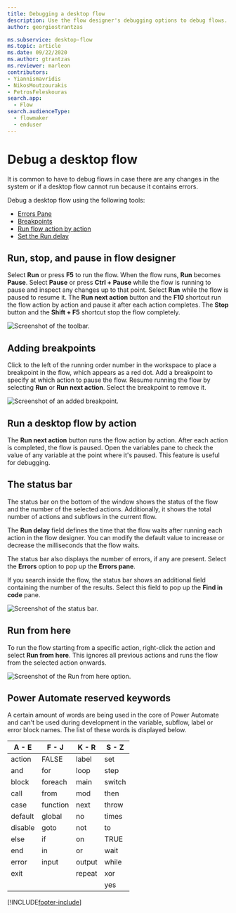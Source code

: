 ```yaml
---
title: Debugging a desktop flow
description: Use the flow designer's debugging options to debug flows.
author: georgiostrantzas

ms.subservice: desktop-flow
ms.topic: article
ms.date: 09/22/2020
ms.author: gtrantzas
ms.reviewer: marleon
contributors:
- Yiannismavridis
- NikosMoutzourakis
- PetrosFeleskouras
search.app: 
  - Flow
search.audienceType: 
  - flowmaker
  - enduser
---
```


# Debug a desktop flow



It is common to have to debug flows in case there are any changes in the system or if a desktop flow cannot run because it contains errors. 
<!--note from editor: It would be good to link to the topics about these things. -->

Debug a desktop flow using the following tools:
* [Errors Pane](errors.md)
* [Breakpoints](#adding-breakpoints)
* [Run flow action by action](#run-a-desktop-flow-by-action)
* [Set the Run delay](#the-status-bar)

## Run, stop, and pause in flow designer

Select **Run** or press **F5** to run the flow. When the flow runs, **Run** becomes **Pause**. Select **Pause** or press **Ctrl + Pause** while the flow is running to pause and inspect any changes up to that point. Select **Run** while the flow is paused to resume it. The **Run next action** button and the **F10** shortcut run the flow action by action and pause it after each action completes. The **Stop** button and the **Shift + F5** shortcut stop the flow completely.

![Screenshot of the toolbar.](media/run-stop-pause/toolbar.png)

## Adding breakpoints

Click to the left of the running order number in the workspace to place a breakpoint in the flow, which appears as a red dot. Add a breakpoint to specify at which action to pause the flow. Resume running the flow by selecting **Run** or **Run next action**. Select the breakpoint to remove it.

![Screenshot of an added breakpoint.](media/adding-breakpoints/add-breakpoint.png)

## Run a desktop flow by action

The **Run next action** button runs the flow action by action. After each action is completed, the flow is paused. Open the variables pane to check the value of any variable at the point where it's paused. This feature is useful for debugging.

## The status bar

The status bar on the bottom of the window shows the status of the flow and the number of the selected actions. Additionally, it shows the total number of actions and subflows in the current flow. 

The **Run delay** field defines the time that the flow waits after running each action in the flow designer. You can modify the default value to increase or decrease the milliseconds that the flow waits.

The status bar also displays the number of errors, if any are present. Select the **Errors** option to pop up the **Errors pane**. 

If you search inside the flow, the status bar shows an additional field containing the number of the results. Select this field to pop up the **Find in code** pane.

![Screenshot of the status bar.](media/status-bar/status-bar.png)

## Run from here

To run the flow starting from a specific action, right-click the action and select **Run from here**. This ignores all previous actions and runs the flow from the selected action onwards.

![Screenshot of the Run from here option.](media/run-stop-pause/run-from-here.png)

## Power Automate reserved keywords

A certain amount of words are being used in the core of Power Automate and can't be used during development in the variable, subflow, label or error block names.
The list of these words is displayed below.

A - E|F - J|K - R|S - Z
----|-----|-----|-----
action | FALSE | label | set
and | for | loop | step
block | foreach | main | switch
call | from | mod | then
case | function | next | throw
default | global | no | times
disable | goto | not | to
else | if | on | TRUE
end | in | or | wait
error | input | output | while
exit |  | repeat | xor
|  |  |  | yes




[!INCLUDE[footer-include](../includes/footer-banner.md)]